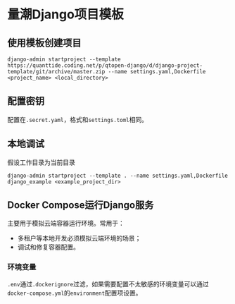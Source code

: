 # 量潮Django项目模板

## 使用模板创建项目

```shell
django-admin startproject --template https://quanttide.coding.net/p/qtopen-django/d/django-project-template/git/archive/master.zip --name settings.yaml,Dockerfile <project_name> <local_directory> 
```

## 配置密钥

配置在`.secret.yaml`，格式和`settings.toml`相同。

## 本地调试

假设工作目录为当前目录

```shell
django-admin startproject --template . --name settings.yaml,Dockerfile django_example <example_project_dir>
```

## Docker Compose运行Django服务

主要用于模拟云端容器运行环境。常用于：
- 多租户等本地开发必须模拟云端环境的场景；
- 调试和修复容器配置。

### 环境变量

`.env`通过`.dockerignore`过滤，如果需要配置不太敏感的环境变量可以通过`docker-compose.yml`的`environment`配置项设置。

